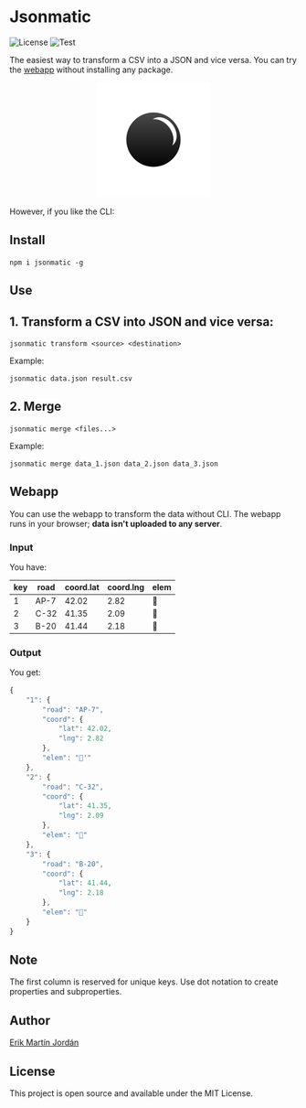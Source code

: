 # Jsonmatic
![License](https://img.shields.io/github/license/erikmartinjordan/jsonmatic)
![Test](https://img.shields.io/github/workflow/status/erikmartinjordan/jsonmatic/deployToFirebase)

The easiest way to transform a CSV into a JSON and vice versa. You can try the [webapp](https://tiempone.com) without installing any package. 

<p align = "center"> 
<img src = "https://raw.githubusercontent.com/erikmartinjordan/jsonmatic/9efc86d10687689573b13915e7b30aaea243f6f4/src/Assets/Logo.svg" width = "200"/>
</p>



However, if you like the CLI:

## Install

```
npm i jsonmatic -g
```

## Use

## 1. Transform a CSV into JSON and vice versa:

```
jsonmatic transform <source> <destination>
```

Example:

```
jsonmatic data.json result.csv
```

## 2. Merge

```
jsonmatic merge <files...>
```

Example:

```
jsonmatic merge data_1.json data_2.json data_3.json
```

## Webapp

You can use the webapp to transform the data without CLI. The webapp runs in your browser; **data isn't uploaded to any server**.

### Input

You have:

| key | road | coord.lat | coord.lng | elem |
|-----|------|-----------|-----------|------|
| 1   | AP-7 | 42.02     | 2.82      | 🦄    |
| 2   | C-32 | 41.35     | 2.09      | 🦧    |
| 3   | B-20 | 41.44     | 2.18      | 🐰    |

### Output

You get:

```javascript
{
    "1": {
        "road": "AP-7",
        "coord": {
            "lat": 42.02,
            "lng": 2.82
        },
        "elem": "🦄'"
    },
    "2": {
        "road": "C-32",
        "coord": {
            "lat": 41.35,
            "lng": 2.09
        },
        "elem": "🦧"
    },
    "3": {
        "road": "B-20",
        "coord": {
            "lat": 41.44,
            "lng": 2.18
        },
        "elem": "🐰"
    }
}
```

## Note

The first column is reserved for unique keys. Use dot notation to create properties and subproperties.

## Author

[Erik Martín Jordán](https://erikmartinjordan.com)

## License

This project is open source and available under the MIT License.

